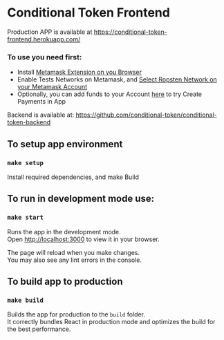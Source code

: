 
# Conditional Token Frontend


 Production APP is available at https://conditional-token-frontend.herokuapp.com/

 ### To use you need first:
 

 - Install [Metamask Extension on you Browser](https://metamask.io/)
 - Enable Tests Networks on Metamask, and [Select Ropsten Network on your Metamask Account](https://www.springworks.in/blog/how-to-connect-metamask-to-the-ropsten-test-network/)
  - Optionally, you can add funds to your Account [here](https://faucet.egorfine.com/) to try Create Payments in App


Backend is available at: https://github.com/conditional-token/conditional-token-backend

## To setup app environment
### `make setup`

Install required dependencies, and make Build


## To run in development mode use:
### `make start`

Runs the app in the development mode.\
Open [http://localhost:3000](http://localhost:3000) to view it in your browser.

The page will reload when you make changes.\
You may also see any lint errors in the console.

## To build app to production
### `make build`

Builds the app for production to the `build` folder.\
It correctly bundles React in production mode and optimizes the build for the best performance.

